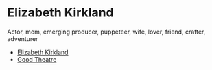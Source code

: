 Elizabeth Kirkland
================================================================================

Actor, mom, emerging producer, puppeteer, wife, lover, friend, crafter, adventurer

+ [Elizabeth Kirkland](_posts/2015-02-22-elizabeth-kirkland.md)
+ [Good Theatre](_posts/2015-02-21-good-theatre.md)
